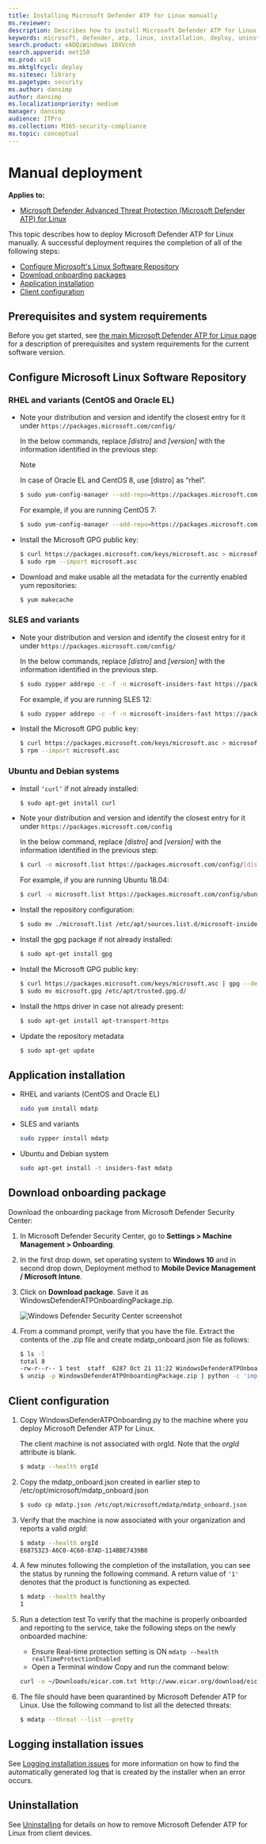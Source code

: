 ```yaml
---
title: Installing Microsoft Defender ATP for Linux manually
ms.reviewer: 
description: Describes how to install Microsoft Defender ATP for Linux manually, from the command line.
keywords: microsoft, defender, atp, linux, installation, deploy, uninstallation, puppet, ansible, linux, redhat, ubuntu, debian, sles, suse, centos
search.product: eADQiWindows 10XVcnh
search.appverid: met150
ms.prod: w10
ms.mktglfcycl: deploy
ms.sitesec: library
ms.pagetype: security
ms.author: dansimp
author: dansimp
ms.localizationpriority: medium
manager: dansimp
audience: ITPro
ms.collection: M365-security-compliance 
ms.topic: conceptual
---
```


# Manual deployment

**Applies to:**

- [Microsoft Defender Advanced Threat Protection (Microsoft Defender ATP) for Linux](microsoft-defender-atp-linux.md)

This topic describes how to deploy Microsoft Defender ATP for Linux manually. A successful deployment requires the completion of all of the following steps:

- [Configure Microsoft's Linux Software Repository](#configure-microsoft-linux-software-repository)
- [Download onboarding packages](#download-onboarding-package)
- [Application installation](#application-installation)
- [Client configuration](#client-configuration)

## Prerequisites and system requirements

Before you get started, see [the main Microsoft Defender ATP for Linux page](microsoft-defender-atp-linux.md) for a description of prerequisites and system requirements for the current software version.

## Configure Microsoft Linux Software Repository

### RHEL and variants (CentOS and Oracle EL)

- Note your distribution and version and identify the closest entry for it under `https://packages.microsoft.com/config/`

    In the below commands, replace *[distro]* and *[version]* with the information identified in the previous step:

    > [!NOTE]
    > In case of Oracle EL and CentOS 8, use [distro] as “rhel”.

    ```bash
    $ sudo yum-config-manager --add-repo=https://packages.microsoft.com/config/[distro]/[version]/insiders-fast.repo 
    ```

    For example, if you are running CentOS 7:  

    ```bash
    $ sudo yum-config-manager --add-repo=https://packages.microsoft.com/config/centos/7/insiders-fast.repo 
    ```

- Install the Microsoft GPG public key:

    ```bash
    $ curl https://packages.microsoft.com/keys/microsoft.asc > microsoft.asc
    $ sudo rpm --import microsoft.asc
    ```

- Download and make usable all the metadata for the currently enabled yum repositories: 

    ```bash
    $ yum makecache
    ```

### SLES and variants

- Note your distribution and version and identify the closest entry for it under `https://packages.microsoft.com/config/`

    In the below commands, replace *[distro]* and *[version]* with the information identified in the previous step.

    ```bash
    $ sudo zypper addrepo -c -f -n microsoft-insiders-fast https://packages.microsoft.com/config/[distro]/[version]/insiders-fast.repo 
    ```

    For example, if you are running SLES 12:  

    ```bash
    $ sudo zypper addrepo -c -f -n microsoft-insiders-fast https://packages.microsoft.com/config/sles/12/insiders-fast.repo
    ```

- Install the Microsoft GPG public key:

    ```bash
    $ curl https://packages.microsoft.com/keys/microsoft.asc > microsoft.asc
    $ rpm --import microsoft.asc
    ```

### Ubuntu and Debian systems

- Install `‘curl’` if not already installed:

    ```bash
    $ sudo apt-get install curl
    ```

- Note your distribution and version and identify the closest entry for it under `https://packages.microsoft.com/config`

    In the below command, replace *[distro]* and *[version]* with the information identified in the previous step:

    ```bash
    $ curl -o microsoft.list https://packages.microsoft.com/config/[distro]/[version]/insiders-fast.list
    ```

    For example, if you are running Ubuntu 18.04:

    ```bash
    $ curl -o microsoft.list https://packages.microsoft.com/config/ubuntu/18.04/insiders-fast.list 
    ```

- Install the repository configuration:

    ```bash
    $ sudo mv ./microsoft.list /etc/apt/sources.list.d/microsoft-insiders-fast.list
    ```

- Install the gpg package if not already installed:

    ```bash
    $ sudo apt-get install gpg
    ```

- Install the Microsoft GPG public key:

    ```bash
    $ curl https://packages.microsoft.com/keys/microsoft.asc | gpg --dearmor > microsoft.gpg
    $ sudo mv microsoft.gpg /etc/apt/trusted.gpg.d/

    ```

- Install the https driver in case not already present:

    ```bash
    $ sudo apt-get install apt-transport-https
    ```

- Update the repository metadata

    ```bash
    $ sudo apt-get update
    ```

## Application installation

- RHEL and variants (CentOS and Oracle EL)

    ```bash
    sudo yum install mdatp
    ```

- SLES and variants

    ```bash
    sudo zypper install mdatp
    ```

- Ubuntu and Debian system

    ```bash
    sudo apt-get install -t insiders-fast mdatp
    ```

## Download onboarding package

Download the onboarding package from Microsoft Defender Security Center:

1. In Microsoft Defender Security Center, go to **Settings > Machine Management > Onboarding**.
2. In the first drop down, set operating system to **Windows 10** and in second drop down, Deployment method to **Mobile Device Management / Microsoft Intune**.
3. Click on **Download package**. Save it as WindowsDefenderATPOnboardingPackage.zip.

    ![Windows Defender Security Center screenshot](images/atp-portal-onboarding-win-intune.png)

4. From a command prompt, verify that you have the file.
    Extract the contents of the .zip file and create mdatp_onboard.json file as follows:
  
    ```bash
    $ ls -l
    total 8
    -rw-r--r-- 1 test  staff  6287 Oct 21 11:22 WindowsDefenderATPOnboardingPackage.zip
    $ unzip -p WindowsDefenderATPOnboardingPackage.zip | python -c 'import sys,json;data={"onboardingInfo":"\n".join(sys.stdin.readlines())};print(json.dumps(data));' >mdatp_onboard.json
    ```

## Client configuration

1. Copy WindowsDefenderATPOnboarding.py to the machine where you deploy Microsoft Defender ATP for Linux.

    The client machine is not associated with orgId. Note that the *orgId* attribute is blank.

    ```bash
    $ mdatp --health orgId
    ```

2. Copy the mdatp_onboard.json created in earlier step to /etc/opt/microsoft/mdatp_onboard.json

    ```bash
    $ sudo cp mdatp.json /etc/opt/microsoft/mdatp/mdatp_onboard.json
    ```

3. Verify that the machine is now associated with your organization and reports a valid *orgId*:

    ```bash
    $ mdatp --health orgId
    E6875323-A6C0-4C60-87AD-114BBE7439B8
    ```

4. A few minutes following the completion of the installation, you can see the status by running the following command. A return value of `'1'` denotes that the product is functioning as expected.

    ```bash
    $ mdatp --health healthy
    1
    ```

5. Run a detection test
To verify that the machine is properly onboarded and reporting to the service, take the following steps on the newly onboarded machine:

    - Ensure Real-time protection setting is ON ```mdatp --health realTimeProtectionEnabled```
    - Open a Terminal window
Copy and run the command below:

    ``` bash
    curl -o ~/Downloads/eicar.com.txt http://www.eicar.org/download/eicar.com.txt
    ```

6. The file should have been quarantined by Microsoft Defender ATP for Linux. Use the following command to list all the detected threats:

    ```bash
    $ mdatp --threat --list --pretty
    ```

## Logging installation issues

See [Logging installation issues](linux-resources.md#logging-installation-issues) for more information on how to find the automatically generated log that is created by the installer when an error occurs.

## Uninstallation

See [Uninstalling](linux-resources.md#uninstalling) for details on how to remove Microsoft Defender ATP for Linux from client devices.

